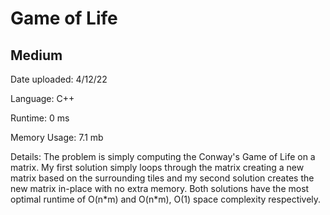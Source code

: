 
# Game of Life

## Medium

Date uploaded: 4/12/22

Language: C++

Runtime: 0 ms

Memory Usage: 7.1 mb

Details: The problem is simply computing the Conway's Game of Life on a matrix. My first solution simply loops through the matrix creating a new matrix based on the surrounding tiles and my second solution creates the new matrix in-place with no extra memory. Both solutions have the most optimal runtime of O(n*m) and O(n\*m), O(1) space complexity respectively.
